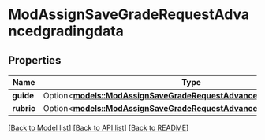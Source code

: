 # ModAssignSaveGradeRequestAdvancedgradingdata

## Properties

Name | Type | Description | Notes
------------ | ------------- | ------------- | -------------
**guide** | Option<[**models::ModAssignSaveGradeRequestAdvancedgradingdataGuide**](mod_assign_save_grade_request_advancedgradingdata_guide.md)> |  | [optional]
**rubric** | Option<[**models::ModAssignSaveGradeRequestAdvancedgradingdataRubric**](mod_assign_save_grade_request_advancedgradingdata_rubric.md)> |  | [optional]

[[Back to Model list]](../README.md#documentation-for-models) [[Back to API list]](../README.md#documentation-for-api-endpoints) [[Back to README]](../README.md)


